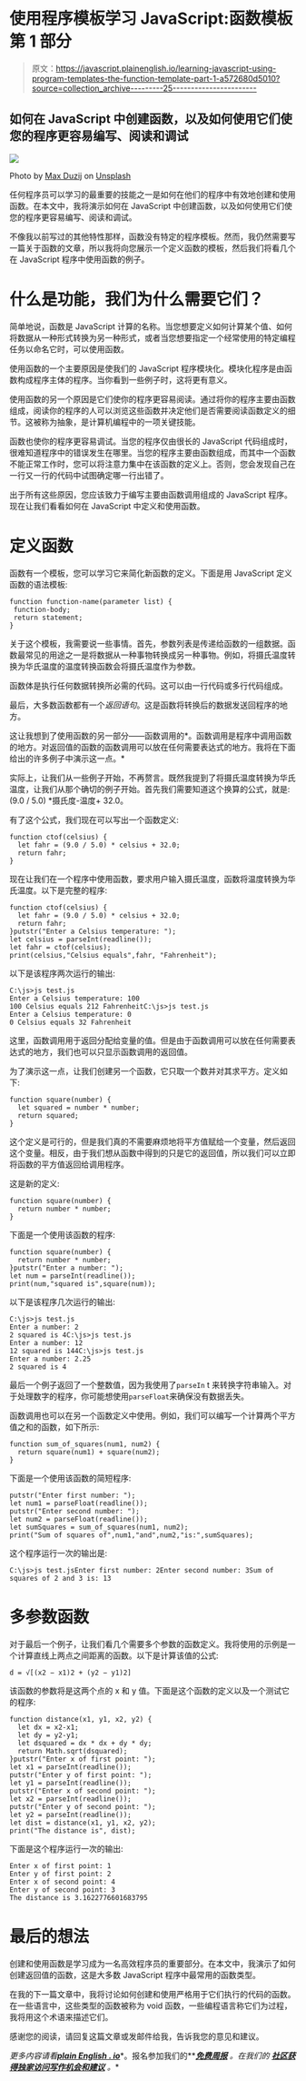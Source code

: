 # 使用程序模板学习 JavaScript:函数模板第 1 部分

> 原文：<https://javascript.plainenglish.io/learning-javascript-using-program-templates-the-function-template-part-1-a572680d5010?source=collection_archive---------25----------------------->

## 如何在 JavaScript 中创建函数，以及如何使用它们使您的程序更容易编写、阅读和调试

![](img/a47a661245de79341326fb845fdec078.png)

Photo by [Max Duzij](https://unsplash.com/@max_duz?utm_source=medium&utm_medium=referral) on [Unsplash](https://unsplash.com?utm_source=medium&utm_medium=referral)

任何程序员可以学习的最重要的技能之一是如何在他们的程序中有效地创建和使用函数。在本文中，我将演示如何在 JavaScript 中创建函数，以及如何使用它们使您的程序更容易编写、阅读和调试。

不像我以前写过的其他特性那样，函数没有特定的程序模板。然而，我仍然需要写一篇关于函数的文章，所以我将向您展示一个定义函数的模板，然后我们将看几个在 JavaScript 程序中使用函数的例子。

# 什么是功能，我们为什么需要它们？

简单地说，函数是 JavaScript 计算的名称。当您想要定义如何计算某个值、如何将数据从一种形式转换为另一种形式，或者当您想要指定一个经常使用的特定编程任务以命名它时，可以使用函数。

使用函数的一个主要原因是使我们的 JavaScript 程序模块化。模块化程序是由函数构成程序主体的程序。当你看到一些例子时，这将更有意义。

使用函数的另一个原因是它们使你的程序更容易阅读。通过将你的程序主要由函数组成，阅读你的程序的人可以浏览这些函数并决定他们是否需要阅读函数定义的细节。这被称为抽象，是计算机编程中的一项关键技能。

函数也使你的程序更容易调试。当您的程序仅由很长的 JavaScript 代码组成时，很难知道程序中的错误发生在哪里。当您的程序主要由函数组成，而其中一个函数不能正常工作时，您可以将注意力集中在该函数的定义上。否则，您会发现自己在一行又一行的代码中试图确定哪一行出错了。

出于所有这些原因，您应该致力于编写主要由函数调用组成的 JavaScript 程序。现在让我们看看如何在 JavaScript 中定义和使用函数。

# 定义函数

函数有一个模板，您可以学习它来简化新函数的定义。下面是用 JavaScript 定义函数的语法模板:

```
function function-name(parameter list) {
 function-body;
 return statement;
}
```

关于这个模板，我需要说一些事情。首先，参数列表是传递给函数的一组数据。函数最常见的用途之一是将数据从一种事物转换成另一种事物。例如，将摄氏温度转换为华氏温度的温度转换函数会将摄氏温度作为参数。

函数体是执行任何数据转换所必需的代码。这可以由一行代码或多行代码组成。

最后，大多数函数都有一个*返回语句*。这是函数将转换后的数据发送回程序的地方。

这让我想到了使用函数的另一部分——函数调用的*。函数调用是程序中调用函数的地方。对返回值的函数的函数调用可以放在任何需要表达式的地方。我将在下面给出的许多例子中演示这一点。*

实际上，让我们从一些例子开始，不再赘言。既然我提到了将摄氏温度转换为华氏温度，让我们从那个确切的例子开始。首先我们需要知道这个换算的公式，就是:(9.0 / 5.0) *摄氏度-温度+ 32.0。

有了这个公式，我们现在可以写出一个函数定义:

```
function ctof(celsius) {
  let fahr = (9.0 / 5.0) * celsius + 32.0;
  return fahr;
}
```

现在让我们在一个程序中使用函数，要求用户输入摄氏温度，函数将温度转换为华氏温度。以下是完整的程序:

```
function ctof(celsius) {
  let fahr = (9.0 / 5.0) * celsius + 32.0;
  return fahr;
}putstr("Enter a Celsius temperature: ");
let celsius = parseInt(readline());
let fahr = ctof(celsius);
print(celsius,"Celsius equals",fahr, "Fahrenheit");
```

以下是该程序两次运行的输出:

```
C:\js>js test.js
Enter a Celsius temperature: 100
100 Celsius equals 212 FahrenheitC:\js>js test.js
Enter a Celsius temperature: 0
0 Celsius equals 32 Fahrenheit
```

这里，函数调用用于返回分配给变量的值。但是由于函数调用可以放在任何需要表达式的地方，我们也可以只显示函数调用的返回值。

为了演示这一点，让我们创建另一个函数，它只取一个数并对其求平方。定义如下:

```
function square(number) {
  let squared = number * number;
  return squared;
}
```

这个定义是可行的，但是我们真的不需要麻烦地将平方值赋给一个变量，然后返回这个变量。相反，由于我们想从函数中得到的只是它的返回值，所以我们可以立即将函数的平方值返回给调用程序。

这是新的定义:

```
function square(number) {
  return number * number;
}
```

下面是一个使用该函数的程序:

```
function square(number) {
  return number * number;
}putstr("Enter a number: ");
let num = parseInt(readline());
print(num,"squared is",square(num));
```

以下是该程序几次运行的输出:

```
C:\js>js test.js
Enter a number: 2
2 squared is 4C:\js>js test.js
Enter a number: 12
12 squared is 144C:\js>js test.js
Enter a number: 2.25
2 squared is 4
```

最后一个例子返回了一个整数值，因为我使用了`parseIn` t 来转换字符串输入。对于处理数字的程序，你可能想使用`parseFloat`来确保没有数据丢失。

函数调用也可以在另一个函数定义中使用。例如，我们可以编写一个计算两个平方值之和的函数，如下所示:

```
function sum_of_squares(num1, num2) {
  return square(num1) + square(num2);
}
```

下面是一个使用该函数的简短程序:

```
putstr("Enter first number: ");
let num1 = parseFloat(readline());
putstr("Enter second number: ");
let num2 = parseFloat(readline());
let sumSquares = sum_of_squares(num1, num2);
print("Sum of squares of",num1,"and",num2,"is:",sumSquares);
```

这个程序运行一次的输出是:

```
C:\js>js test.jsEnter first number: 2Enter second number: 3Sum of squares of 2 and 3 is: 13
```

# 多参数函数

对于最后一个例子，让我们看几个需要多个参数的函数定义。我将使用的示例是一个计算直线上两点之间距离的函数。以下是计算该值的公式:

```
d = √[(x2 − x1)2 + (y2 − y1)2]
```

该函数的参数将是这两个点的 x 和 y 值。下面是这个函数的定义以及一个测试它的程序:

```
function distance(x1, y1, x2, y2) {
  let dx = x2-x1;
  let dy = y2-y1;
  let dsquared = dx * dx + dy * dy;
  return Math.sqrt(dsquared);
}putstr("Enter x of first point: ");
let x1 = parseInt(readline());
putstr("Enter y of first point: ");
let y1 = parseInt(readline());
putstr("Enter x of second point: ");
let x2 = parseInt(readline());
putstr("Enter y of second point: ");
let y2 = parseInt(readline());
let dist = distance(x1, y1, x2, y2);
print("The distance is", dist);
```

下面是这个程序运行一次的输出:

```
Enter x of first point: 1
Enter y of first point: 2
Enter x of second point: 4
Enter y of second point: 3
The distance is 3.1622776601683795
```

# 最后的想法

创建和使用函数是学习成为一名高效程序员的重要部分。在本文中，我演示了如何创建返回值的函数，这是大多数 JavaScript 程序中最常用的函数类型。

在我的下一篇文章中，我将讨论如何创建和使用严格用于它们执行的代码的函数。在一些语言中，这些类型的函数被称为 void 函数，一些编程语言称它们为过程，我将用这个术语来描述它们。

感谢您的阅读，请回复这篇文章或发邮件给我，告诉我您的意见和建议。

*更多内容请看*[***plain English . io***](http://plainenglish.io/)*。报名参加我们的**[***免费周报***](http://newsletter.plainenglish.io/) *。在我们的* [***社区获得独家访问写作机会和建议***](https://discord.gg/GtDtUAvyhW) *。**